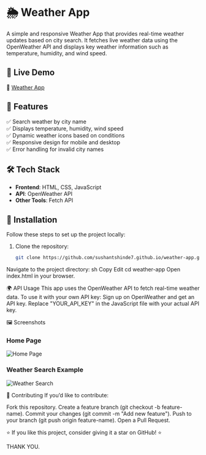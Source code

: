 # 🌦️ Weather App

A simple and responsive Weather App that provides real-time weather updates based on city search. It fetches live weather data using the OpenWeather API and displays key weather information such as temperature, humidity, and wind speed.

## 🚀 Live Demo
🔗 [Weather App](https://sushantshinde7.github.io/Weather-App/)

## 📌 Features
✅ Search weather by city name  
✅ Displays temperature, humidity, wind speed  
✅ Dynamic weather icons based on conditions  
✅ Responsive design for mobile and desktop  
✅ Error handling for invalid city names  

## 🛠️ Tech Stack
- **Frontend**: HTML, CSS, JavaScript  
- **API**: OpenWeather API  
- **Other Tools**: Fetch API  

## 🔧 Installation
Follow these steps to set up the project locally:

1. Clone the repository:
   ```sh
   git clone https://github.com/sushantshinde7.github.io/weather-app.git
Navigate to the project directory:
sh
Copy
Edit
cd weather-app
Open index.html in your browser.

🌍 API Usage
This app uses the OpenWeather API to fetch real-time weather data.
To use it with your own API key:
Sign up on OpenWeather and get an API key.
Replace "YOUR_API_KEY" in the JavaScript file with your actual API key.

🖼️ Screenshots
### Home Page  
![Home Page](screenshots/weather-homepage.png)

### Weather Search Example  
![Weather Search](screenshots/weather-app-search.png)


🤝 Contributing
If you’d like to contribute:

Fork this repository.
Create a feature branch (git checkout -b feature-name).
Commit your changes (git commit -m "Add new feature").
Push to your branch (git push origin feature-name).
Open a Pull Request.

⭐ If you like this project, consider giving it a star on GitHub! ⭐


THANK YOU.
